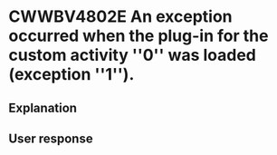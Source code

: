 # CWWBV4802E An exception occurred when the plug-in for the custom activity ''0'' was loaded (exception ''1'').

## Explanation

## User response